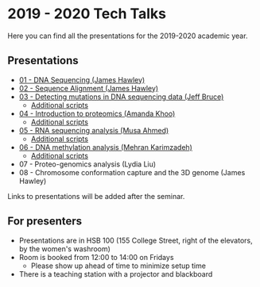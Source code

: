 ---
---

# 2019 - 2020 Tech Talks

Here you can find all the presentations for the 2019-2020 academic year.

## Presentations

* [01 - DNA Sequencing (James Hawley)](/2019-2020/01-dna-sequencing/)
* [02 - Sequence Alignment (James Hawley)](/2019-2020/02-sequence-alignment/)
* [03 - Detecting mutations in DNA sequencing data (Jeff Bruce)](/2019-2020/03-mutation-detection/mutation-detection_jeff-bruce.pdf)
  * [Additional scripts](https://github.com/MBP-Tech-Talks/MBP-Tech-Talks.github.io/tree/master/2019-2020/03-mutation-detection)
* [04 - Introduction to proteomics (Amanda Khoo)](/2019-2020/04-intro-proteomics/intro-proteomics_amanda-khoo.pdf)
  * [Additional scripts](https://github.com/MBP-Tech-Talks/MBP-Tech-Talks.github.io/tree/master/2019-2020/04-intro-proteomics)
* [05 - RNA sequencing analysis (Musa Ahmed)](/2019-2020/05-rna-seq/rna-seq_musa-ahmed.pdf)
  * [Additional scripts](https://github.com/MBP-Tech-Talks/MBP-Tech-Talks.github.io/tree/master/2019-2020/05-rna-seq)
* [06 - DNA methylation analysis (Mehran Karimzadeh)](/2019-2020/06-dna-methylation/)
  * [Additional scripts](https://github.com/MBP-Tech-Talks/MBP-Tech-Talks.github.io/tree/master/2019-2020/06-dna-methylation)
* 07 - Proteo-genomics analysis (Lydia Liu)
* 08 - Chromosome conformation capture and the 3D genome (James Hawley)

Links to presentations will be added after the seminar.

## For presenters

* Presentations are in HSB 100 (155 College Street, right of the elevators, by the women's washroom)
* Room is booked from 12:00 to 14:00 on Fridays
  * Please show up ahead of time to minimize setup time
* There is a teaching station with a projector and blackboard
